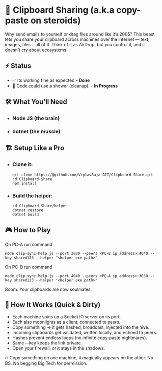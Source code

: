# 🚀 Clipboard Sharing (a.k.a copy-paste on steroids)
Why send emails to yourself or drag files around like it’s 2005?
This beast lets you share your clipboard across machines over the internet — text, images, files… all of it.
Think of it as AirDrop, but you control it, and it doesn’t cry about ecosystems.

## ⚡ Status
- ✅ Its working fine as expected - **Done**
- 🔄 Code could use a shower (cleanup). - **In Progress**

## 🛠️ What You’ll Need
  - ### Node JS (the brain)
  - ### dotnet (the muscle)

## 🏗️ Setup Like a Pro
  - ### Clone it:
    ```
    git clone https://@github.com/ViplavRaja-GIT/Clipboard-Share.git
    cd Clipboard-Share
    npm install
    ```

  - ### Build the helper:
    ```
    cd Clipboard-Share/helper
    dotnet restore
    dotnet build
    ```

## 🎮 How to Play
On PC-A run command
```
node clip-sync-help.js --port 3030 --peers <PC-B ip address>:4040 --key shared123 --helper "<helper exe path>"
```

On PC-B run command
```
node clip-sync-help.js --port 4040 --peers <PC-A ip address>:3030 --key shared123 --helper "<helper exe path>"
```
Boom. Your clipboards are now soulmates.


## 🧠 How It Works (Quick & Dirty)
- Each machine spins up a Socket.IO server on its port.
- Each also moonlights as a client, connected to peers.
- Copy something → it gets hashed, broadcast, injected into the hive.
- Incoming clipboards get validated, written locally, and echoed to peers.
- Hashes prevent endless loops (no infinite copy-paste nightmares).
- Same --key keeps the link private.
- Open your firewall, or it stays in the shadows.


🔥 Copy something on one machine, it magically appears on the other. No BS. No begging Big Tech for permission.